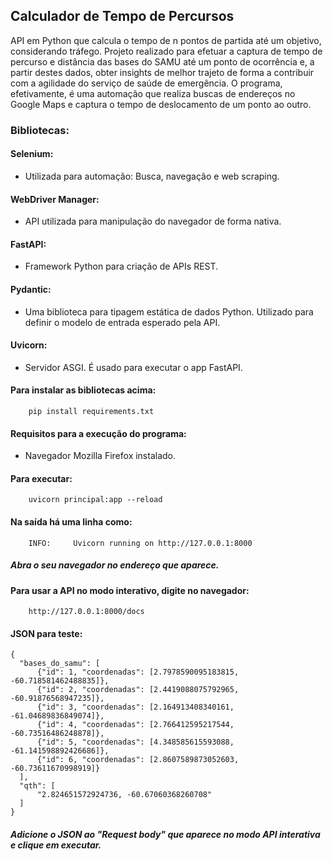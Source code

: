 ## Calculador de Tempo de Percursos
API em Python que calcula o tempo de n pontos de partida até um objetivo, considerando tráfego. Projeto realizado para efetuar a captura de tempo de percurso e distância das bases do SAMU até um ponto de ocorrência e, a partir destes dados, obter insights de melhor trajeto de forma a contribuir com a agilidade do serviço de saúde de emergência. O programa, efetivamente, é uma automação que realiza buscas de endereços no Google Maps e captura o tempo de deslocamento de um ponto ao outro.

### Bibliotecas:

#### Selenium: 
- Utilizada para automação: Busca, navegação e web scraping.

#### WebDriver Manager:
- API utilizada para manipulação do navegador de forma nativa.

#### FastAPI:
- Framework Python para criação de APIs REST.

#### Pydantic:
-  Uma biblioteca para tipagem estática de dados Python. Utilizado para definir o modelo de entrada esperado pela API.

#### Uvicorn:
- Servidor ASGI. É usado para executar o app FastAPI. 

#### Para instalar as bibliotecas acima:

        pip install requirements.txt
#### Requisitos para a execução do programa: 
- Navegador Mozilla Firefox instalado.

#### Para executar:

        uvicorn principal:app --reload

#### Na saída há uma linha como: 
        INFO:     Uvicorn running on http://127.0.0.1:8000
##### Abra o seu navegador no endereço que aparece.

#### Para usar a API no modo interativo, digite no navegador:
        http://127.0.0.1:8000/docs 

#### JSON para teste:
    {
      "bases_do_samu": [
          {"id": 1, "coordenadas": [2.7978590095183815, -60.718581462488835]},
          {"id": 2, "coordenadas": [2.4419088075792965, -60.91876568947235]},
          {"id": 3, "coordenadas": [2.164913408340161, -61.04689836849074]},
          {"id": 4, "coordenadas": [2.766412595217544, -60.73516486248878]},
          {"id": 5, "coordenadas": [4.348585615593088, -61.141598892426686]},
          {"id": 6, "coordenadas": [2.8607589873052603, -60.73611670998919]}
      ],
      "qth": [
          "2.824651572924736, -60.67060368260708"
      ]
    }

##### Adicione o JSON ao "Request body" que aparece no modo API interativa e clique em executar.